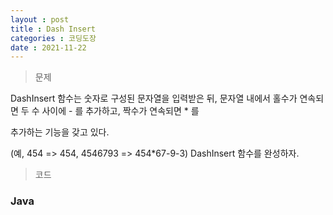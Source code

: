 ```yaml
---
layout : post
title : Dash Insert
categories : 코딩도장
date : 2021-11-22
---
```

> 문제 <br>

DashInsert 함수는 숫자로 구성된 문자열을 입력받은 뒤, 문자열 내에서 홀수가 연속되면 두 수 사이에 - 를 추가하고, 짝수가 연속되면 * 를

추가하는 기능을 갖고 있다.

(예, 454 => 454, 4546793 => 454*67-9-3) DashInsert 함수를 완성하자.

> 코드
### Java

<script src="https://gist.github.com/kwontaehoon/a39197b4a725e41f49b32dcb6112a267.js"></script>
